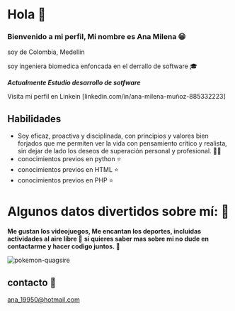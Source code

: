 # Hola  :wave:

### Bienvenido a mi perfil, Mi nombre es Ana Milena  😁


soy de Colombia, Medellin  


soy ingeniera biomedica enfoncada en el derrallo de software :mortar_board: 


***Actualmente Estudio desarrollo de sotfware***


Visita  mi perfil en Linkein [linkedin.com/in/ana-milena-muñoz-885332223] 



## Habilidades
* Soy eficaz, proactiva y disciplinada, con principios y valores bien forjados que me permiten ver la vida con pensamiento crítico y realista, sin dejar de lado los deseos de superación personal y profesional. :ok_woman:
* conocimientos previos en python 	:star:
* conocimientos previos en  HTML 	:star:
* conocimientos previos en  PHP 	:star:


# Algunos datos divertidos sobre mí: :blue_heart:
**Me gustan los videojuegos,  Me encantan  los deportes, incluidas actividades al aire libre :runner:** 
**si quieres saber mas sobre mi no dude en contactarme y hacer codigo juntos. 	:information_desk_person:**

![pokemon-quagsire](https://user-images.githubusercontent.com/117692007/201004382-7b86acd3-f507-48fc-9b8c-0c27b2ea1649.gif)


## contacto :email:
ana_19950@hotmail.com
